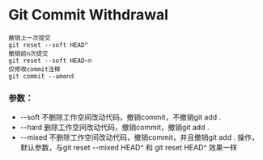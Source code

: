# Git Commit Withdrawal

    撤销上一次提交  
    git reset --soft HEAD^
    撤销前n次提交  
    git reset --soft HEAD~n
    仅修改commit注释
    git commit --amend


### 参数：
+ --soft 不删除工作空间改动代码，撤销commit，不撤销git add . 
+ --hard 删除工作空间改动代码，撤销commit，撤销git add . 
+ --mixed 不删除工作空间改动代码，撤销commit，并且撤销git add . 操作，默认参数，与git reset --mixed HEAD^ 和 git reset HEAD^ 效果一样
